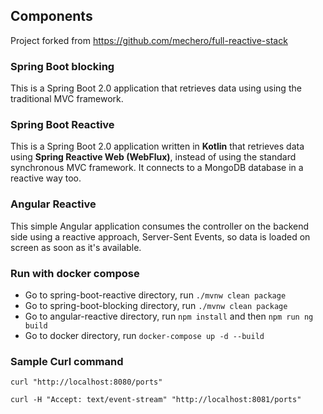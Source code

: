 ## Components

Project forked from https://github.com/mechero/full-reactive-stack

### Spring Boot blocking 

This is a Spring Boot 2.0 application that retrieves data using using the traditional MVC framework.

### Spring Boot Reactive 

This is a Spring Boot 2.0 application written in **Kotlin** that retrieves data using **Spring Reactive Web (WebFlux)**,
instead of using the standard synchronous MVC framework. It connects to a MongoDB database in a reactive
way too.


### Angular Reactive

This simple Angular application consumes the controller on the backend side using a reactive approach,
 Server-Sent Events, so data is loaded on screen as soon as it's available.


### Run with docker compose

* Go to spring-boot-reactive directory, run `./mvnw clean package`
* Go to spring-boot-blocking directory, run `./mvnw clean package`
* Go to angular-reactive directory, run `npm install` and then `npm run ng build`
* Go to docker directory, run `docker-compose up -d --build`


### Sample Curl command
```
curl "http://localhost:8080/ports"

curl -H "Accept: text/event-stream" "http://localhost:8081/ports"

```

